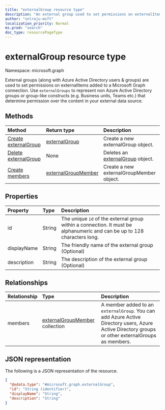 ```yaml
---
title: "externalGroup resource type"
description: "An external group used to set permissions on externalItems added to a Microsoft Graph Connection"
author: "snlraju-msft"
localization_priority: Normal
ms.prod: "search"
doc_type: resourcePageType
---
```


# externalGroup resource type

Namespace: microsoft.graph

External groups (along with Azure Active Directory users & groups) are used to set permissions on externalItems added to a Microsoft Graph connection. Use `externalGroups` to represent non Azure Active Directory groups or group-like constructs (e.g. Business units, Teams etc.) that determine permission over the content in your external data source.

## Methods

|Method|Return type|Description|
|:---|:---|:---|
|[Create externalGroup](../api/externalconnection-post-groups.md)|[externalGroup](../resources/externalgroup.md)|Create a new externalGroup object.|
|[Delete externalGroup](../api/externalgroup-delete.md)|None|Deletes an [externalGroup](../resources/externalgroup.md) object.|
|[Create members](../api/externalgroup-post-members.md)|[externalGroupMember](../resources/externalgroupmember.md)|Create a new externalGroupMember object.|

## Properties

| Property    | Type   | Description                                                                                                              |
|:------------|:-------|:-------------------------------------------------------------------------------------------------------------------------|
| id          | String | The unique `id` of the external group within a connection. It must be alphanumeric and can be up to 128 characters long. |
| displayName | String | The friendly name of the external group (Optional)                                                                       |
| description | String | The description of the external group (Optional)                                                                         |

## Relationships

| Relationship | Type                                                                  | Description                                               |
|:-------------|:----------------------------------------------------------------------|:----------------------------------------------------------|
| members      | [externalGroupMember](../resources/externalgroupmember.md) collection | A member added to an `externalGroup`. You can add Azure Active Directory users, Azure Active Directory groups or other externalGroups as members. |

## JSON representation

The following is a JSON representation of the resource.
<!-- {
  "blockType": "resource",
  "keyProperty": "id",
  "@odata.type": "microsoft.graph.externalGroup",
  "baseType": "",
  "openType": false
}
-->

``` json
{
  "@odata.type": "#microsoft.graph.externalGroup",
  "id": "String (identifier)",
  "displayName": "String",
  "description": "String"
}
```
